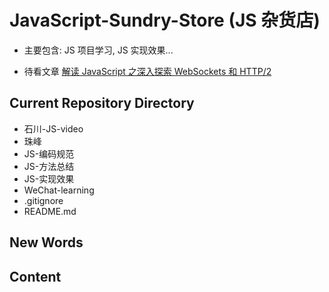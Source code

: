 # JavaScript-Sundry-Store (JS 杂货店)

- 主要包含: JS 项目学习, JS 实现效果... 


- 待看文章 [解读 JavaScript 之深入探索 WebSockets 和 HTTP/2](https://www.oschina.net/translate/how-does-javascript-actually-work-part-5)



## Current Repository Directory
- 石川-JS-video
- 珠峰
- JS-编码规范
- JS-方法总结
- JS-实现效果
- WeChat-learning
- .gitignore
- README.md




## New Words




## Content


